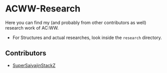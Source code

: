 # ACWW-Research
Here you can find my (and probably from other contributors as well) research work of AC:WW.

- For Structures and actual researches, look inside the `research` directory.


## Contributors
- [SuperSaiyajinStackZ](https://github.com/SuperSaiyajinStackZ)